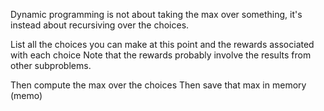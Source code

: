 Dynamic programming is not about taking the max over something, it's instead about
recursiving over the choices.

List all the choices you can make at this point and the rewards associated with each choice
Note that the rewards probably involve the results from other subproblems.

Then compute the max over the choices
Then save that max in memory (memo)
